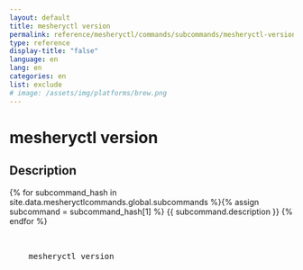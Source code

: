 ```yaml
---
layout: default
title: mesheryctl version
permalink: reference/mesheryctl/commands/subcommands/mesheryctl-version
type: reference
display-title: "false"
language: en
lang: en
categories: en
list: exclude
# image: /assets/img/platforms/brew.png
---
```


<!-- Copy this template to create individual doc pages for each mesheryctl commands -->

<!-- Name of the command -->
# mesheryctl version

<!-- Description of the command. Preferably a paragraph -->
## Description 

{% for subcommand_hash in site.data.mesheryctlcommands.global.subcommands %}{% assign subcommand = subcommand_hash[1] %}
{{ subcommand.description }}
{% endfor %}


<!-- Basic usage of the command -->
<pre class="codeblock-pre">
  <div class="codeblock">
    mesheryctl version
  </div>
</pre> 
